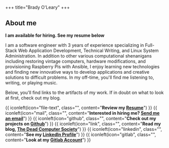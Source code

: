 +++
title="Brady O'Leary"
+++

## About me

__I am available for hiring. See my resume below__

I am a software engineer with 3 years of experience specializing in Full-Stack Web Application Development, Technical Writing, and Linux System Administration. In addition to other various computational shenanigans including restoring vintage computers, hardware modifications, and provisioning Raspberry Pis with Ansible, I enjoy learning new technologies and finding new innovative ways to develop applications and creative solutions to difficult problems. In my off-time, you'll find me listening to, writing, or playing music.

Below, you'll find links to the artifacts of my work. If in doubt on what to look at first, check out my blog.


{{ iconleft(icon="file-text", class="", content="<b>Review my <a href='resume.pdf'>Resume</a></b>") }}
{{ iconleft(icon="mail", class="", content="<b>Interested in hiring me? <a href='mailto:hireme@deadcomputersociety.com'>Send me an email</a></b>") }}
{{ iconleft(icon="github", class="", content="<b>Check out my projects on <a href='https://github.com/mboleary'>Github</a></b>") }}
{{ iconleft(icon="link", class="", content="<b>Read my blog, <a href='https://deadcomputersociety.com'>The Dead Computer Society</a></b>") }}
{{ iconleft(icon="linkedin", class="", content="<b>See my <a href='https://www.linkedin.com/in/mboleary'>LinkedIn Profile</a></b>") }}
{{ iconleft(icon="gitlab", class="", content="<b>Look at my <a href='https://gitlab.com/mboleary'>Gitlab Account</a></b>") }}